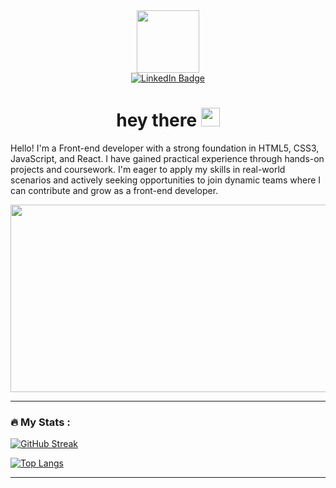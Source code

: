 <div id="header" align="center">
  <img src="https://media.giphy.com/media/M9gbBd9nbDrOTu1Mqx/giphy.gif" width="100"/>
  <div id="badges">
    <a href="https://www.linkedin.com/in/vadim-kofman">
      <img src="https://img.shields.io/badge/LinkedIn-blue?style=for-the-badge&logo=linkedin&logoColor=white" alt="LinkedIn Badge"/>
    </a>
  </div>
  <img src="https://komarev.com/ghpvc/?username=vadimfront&style=flat-square&color=blue" alt=""/>
  <h1>
    hey there
    <img src="https://media.giphy.com/media/hvRJCLFzcasrR4ia7z/giphy.gif" width="30px"/>
  </h1>
  <p align="left">Hello! I'm a Front-end developer with a strong foundation in HTML5, CSS3, JavaScript, and React. I have gained practical experience through hands-on projects and coursework. I'm eager to apply my skills in real-world scenarios and actively seeking opportunities to join dynamic teams where I can contribute and grow as a front-end developer.</p>
</div>
<div align="center">
  <img src="https://media.giphy.com/media/dWesBcTLavkZuG35MI/giphy.gif" width="600" height="300"/>
</div>

---

### :fire: My Stats :

[![GitHub Streak](http://github-readme-streak-stats.herokuapp.com?user=vadimfront&theme=dark&background=000000)](https://git.io/streak-stats)

[![Top Langs](https://github-readme-stats.vercel.app/api/top-langs/?username=vadimfront&layout=compact&theme=vision-friendly-dark)](https://github.com/anuraghazra/github-readme-stats)

---
